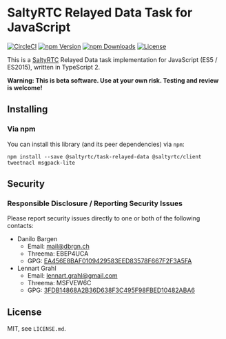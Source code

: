 # SaltyRTC Relayed Data Task for JavaScript

[![CircleCI](https://circleci.com/gh/saltyrtc/saltyrtc-task-relayed-data-js/tree/master.svg?style=shield)](https://circleci.com/gh/saltyrtc/saltyrtc-task-relayed-data-js/tree/master)
[![npm Version](https://img.shields.io/npm/v/@saltyrtc/task-relayed-data.svg?maxAge=2592000)](https://www.npmjs.com/package/@saltyrtc/task-relayed-data)
[![npm Downloads](https://img.shields.io/npm/dt/@saltyrtc/task-relayed-data.svg?maxAge=3600)](https://www.npmjs.com/package/@saltyrtc/task-relayed-data)
[![License](https://img.shields.io/badge/license-MIT-blue.svg)](https://github.com/saltyrtc/saltyrtc-task-relayed-data-js)

This is a [SaltyRTC](https://saltyrtc.org/) Relayed Data task implementation for
JavaScript (ES5 / ES2015), written in TypeScript 2.

**Warning: This is beta software. Use at your own risk. Testing and review is
welcome!**


## Installing

### Via npm

You can install this library (and its peer dependencies) via `npm`:

    npm install --save @saltyrtc/task-relayed-data @saltyrtc/client tweetnacl msgpack-lite


## Security

### Responsible Disclosure / Reporting Security Issues

Please report security issues directly to one or both of the following contacts:

- Danilo Bargen
    - Email: mail@dbrgn.ch
    - Threema: EBEP4UCA
    - GPG: [EA456E8BAF0109429583EED83578F667F2F3A5FA][keybase-dbrgn]
- Lennart Grahl
    - Email: lennart.grahl@gmail.com
    - Threema: MSFVEW6C
    - GPG: [3FDB14868A2B36D638F3C495F98FBED10482ABA6][keybase-lgrahl]

[keybase-dbrgn]: https://keybase.io/dbrgn
[keybase-lgrahl]: https://keybase.io/lgrahl


## License

MIT, see `LICENSE.md`.
